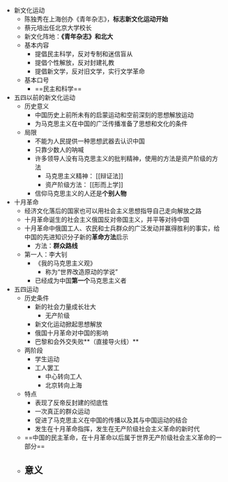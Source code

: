 - 新文化运动
	- 陈独秀在上海创办《青年杂志》，**标志新文化运动开始**
	- 蔡元培出任北京大学校长
	- 新文化阵地：**《青年杂志》**和**北大**
	- 基本内容
		- 提倡民主科学，反对专制和迷信盲从
		- 提倡个性解放，反对封建礼教
		- 提倡新文学，反对旧文学，实行文学革命
	- 基本口号
		- ==民主和科学==
- 五四以前的新文化运动
	- 历史意义
		- 中国历史上前所未有的启蒙运动和空前深刻的思想解放运动
		- 为马克思主义在中国的广泛传播准备了思想和文化的条件
	- 局限
		- 不能为人民提供一种思想武器去认识中国
		- 只靠少数人的呐喊
		- 许多领导人没有马克思主义的批判精神，使用的方法是资产阶级的方法
			- 马克思主义精神： [[辩证法]]
			- 资产阶级方法： [[形而上学]]
		- 信仰马克思主义的人还是**个别人物**
- 十月革命
	- 经济文化落后的国家也可以用社会主义思想指导自己走向解放之路
	- 十月革命诞生的社会主义俄国反对帝国主义，并平等对待中国
	- 十月革命中俄国工人、农民和士兵群众的广泛发动并赢得胜利的事实，给中国的先进知识分子新的**革命方法**启示
		- 方法：**群众路线**
	- 第一人：李大钊
		- 《我的马克思主义观》
			- 称为“世界改造原动的学说”
		- 已经成为中国**第一个**马克思主义者
- 五四运动
	- 历史条件
		- 新的社会力量成长壮大
			- 无产阶级
		- 新文化运动掀起思想解放
		- 俄国十月革命对中国的影响
		- 巴黎和会外交失败**（直接导火线）**
	- 两阶段
		- 学生运动
		- 工人罢工
			- 中心转向工人
			- 北京转向上海
	- 特点
		- 表现了反帝反封建的彻底性
		- 一次真正的群众运动
		- 促进了马克思主义在中国的传播以及其与中国运动的结合
		- 发生在十月革命指挥，发生在无产阶级社会主义革命的新时代
	- ==中国的民主革命，在十月革命以后属于世界无产阶级社会主义革命的一部分==
	- 意义
		-